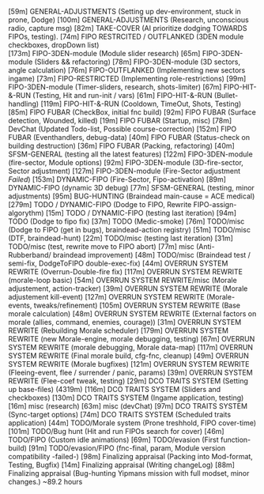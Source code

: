 [59m]  GENERAL-ADJUSTMENTS           (Setting up dev-environment, stuck in prone, Dodge)
[100m] GENERAL-ADJUSTMENTS           (Research, unconscious radio, capture msg)
[82m]  TAKE-COVER                    (AI prioritize dodging TOWARDS FIPOs, testing).
[74m]  FIPO RESTRCITED / OUTFLANKED  (3DEN module checkboxes, dropDown list)  
[173m] FIPO-3DEN-module              (Module slider research)
[65m]  FIPO-3DEN-module              (Sliders && refactoring)
[78m]  FIPO-3DEN-module              (3D sectors, angle calculation)
[76m]  FIPO-OUTFLANKED               (Implementing new sectors ingame)
[73m]  FIPO-RESTRICTED               (Implementing role-restrictions)
[99m]  FIPO-3DEN-module              (Timer-sliders, research, shots-limiter)
[67m]  FIPO-HIT-&-RUN                (Testing, Hit and run-init / vars)
[61m]  FIPO-HIT-&-RUN                (Bullet-handling)
[119m] FIPO-HIT-&-RUN                (Cooldown, TimeOut, Shots, Testing)
[85m]  FIPO FUBAR                    (CheckBox, initial fnc build)
[92m]  FIPO FUBAR                    (Surface detection, Wounded, killed)
[19m]  FIPO FUBAR                    (Startup, misc)
[78m]  DevChat                       (Updated Todo-list, Possible course-correction)
[152m] FIPO FUBAR                    (Eventhandlers, debug-data)
[40m]  FIPO FUBAR                    (Status-check on building destruction)
[36m]  FIPO FUBAR                    (Packing, refactoring)
[40m]  SFSM-GENERAL                  (testing all the latest features)
[122m] FIPO-3DEN-module              (fire-sector, Module options)
[92m]  FIPO-3DEN-module              (3D-fire-sector, Sector adjustment)
[127m] FIPO-3DEN-module              (Fire-Sector adjustment *Failed*)
[153m] DYNAMIC-FIPO                  (Fire-Sector, Fipo-activation)
[89m]  DYNAMIC-FIPO                  (dynamic 3D debug)
[77m]  SFSM-GENERAL                  (testing, minor adjustments)
[95m]  BUG-HUNTING                   (Braindead main-cause = ACE medical)
[279m] TODO / DYNAMIC-FIPO           (Dodge to FIPO, Rewrite FIPO-assign-algorythm)
[15m]  TODO / DYNAMIC-FIPO           (testing last iteration)
[94m]  TODO                          (Dodge to fipo fix)
[37m]  TODO                          (Medic-smoke)
[76m]  TODO/misc                     (Dodge to FIPO (get in bugs), braindead-action registry)
[51m]  TODO/misc                     (DTF, braindead-hunt)
[22m]  TODO/misc                     (testing last iteration)
[31m]  TODO/misc                     (test, rewrite move to FIPO abort)
[77m]  misc                          (Anti-Rubberband/ braindead improvement)
[48m]  TODO/misc                     (Braindead test / semi-fix, DodgeToFIPO double-exec-fix)
[44m]  OVERRUN SYSTEM REWRITE        (Overrun-Double-fire fix)
[117m] OVERRUN SYSTEM REWRITE        (morale-loop basic)
[54m]  OVERRUN SYSTEM REWRITE/misc   (Morale adjustement, action-tracker)
[39m]  OVERRUN SYSTEM REWRITE        (Morale adjustement kill-event)
[127m] OVERRUN SYSTEM REWRITE        (Morale-events, tweaks/refinement)
[105m] OVERRUN SYSTEM REWRITE        (Base morale calculation)
[48m]  OVERRUN SYSTEM REWRITE        (External factors on morale (allies, command, enemies, courage))
[31m]  OVERRUN SYSTEM REWRITE        (Rebuilding Morale scheduler)
[179m] OVERRUN SYSTEM REWRITE        (new Morale-engine, morale debugging, testing)
[67m]  OVERRUN SYSTEM REWRITE        (morale debugging, Morale data-map)
[117m] OVERRUN SYSTEM REWRITE        (Final morale build, cfg-fnc, cleanup)
[49m]  OVERRUN SYSTEM REWRITE        (Morale bugfixes)
[121m] OVERRUN SYSTEM REWRITE        (Fleeing-event, flee / surrender / panic, params)
[39m]  OVERRUN SYSTEM REWRITE        (Flee-coef tweak, testing)
[29m]  DCO TRAITS SYSTEM             (Setting up base-files)
(4319m)
[116m] DCO TRAITS SYSTEM             (Sliders and checkboxes)
[130m] DCO TRAITS SYSTEM             (Ingame application, testing)
[16m]  misc                          (research)
[63m]  misc                          (devChat)
[97m]  DCO TRAITS SYSTEM             (Sync-target options)
[74m]  DCO TRAITS SYSTEM             (Scheduled traits application)
[44m]  TODO/Morale system            (Prone treshhold, FIPO cover-time)
[101m] TODO/Bug hunt                 (Hit and run FIPOs search for cover)
[46m]  TODO/FIPO                     (Custom idle animations)
[69m]  TODO/evasion                  (First function-build)
[91m]  TODO/evasion/FIPO             (fnc-final, param, Module version compatibility -failed-)
[98m]  Finalizing appraisal          (Packing into Mod-format, Testing, Bugfix)
[14m]  Finalizing appraisal          (Writing changeLog)
[88m]  Finalizing appraisal          (Bug-hunting Yipmans mission with full modset, minor changes.)
~89.2 hours